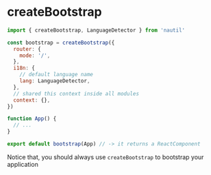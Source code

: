 # createBootstrap

```js
import { createBootstrap, LanguageDetector } from 'nautil'

const bootstrap = createBootstrap({
  router: {
    mode: '/',
  },
  i18n: {
    // default language name
    lang: LanguageDetector,
  },
  // shared this context inside all modules
  context: {},
})

function App() {
  // ...
}

export default bootstrap(App) // -> it returns a ReactComponent
```

Notice that, you should always use `createBootstrap` to bootstrap your application

